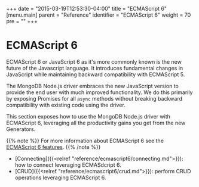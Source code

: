+++
date = "2015-03-19T12:53:30-04:00"
title = "ECMAScript 6"
[menu.main]
  parent = "Reference"
  identifier = "ECMAScript 6"
  weight = 70
  pre = "<i class='fa'></i>"
+++

# ECMAScript 6

ECMAScript 6 or JavaScript 6 as it's more commonly known is the new future of the Javascript language. It introduces fundamental changes in JavaScript while maintaining backward compatibility with ECMAScript 5.

The MongoDB Node.js driver embraces the new JavaScript version to provide the end user with much improved functionality. We do this primarily by exposing Promises for all `async` methods without breaking backward compatibility with existing code using the driver.

This section exposes how to use the MongoDB Node.js driver with ECMAScript 6, leveraging all the productivity gains you get from the new Generators.

{{% note %}}
For more information about ECMAScript 6 see the [ECMAScript 6 features](http://es6-features.org/).
{{% /note %}}

- [Connecting]({{<relref "reference/ecmascript6/connecting.md">}}): how to connect leveraging ECMASdcript 6.
- [CRUD]({{<relref "reference/ecmascript6/crud.md">}}): perform CRUD operations leveraging ECMAScript 6.
